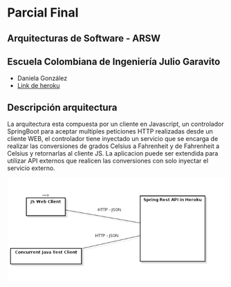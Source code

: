 # Parcial Final
## Arquitecturas de Software - ARSW
## Escuela Colombiana de Ingeniería Julio Garavito

- Daniela González
- [Link de heroku](https://parcialfinal-arsw.herokuapp.com/)

## Descripción arquitectura

La arquitectura esta compuesta por un cliente en Javascript, un controlador SpringBoot para aceptar multiples peticiones HTTP realizadas desde un cliente WEB, el controlador tiene inyectado un servicio que se encarga de realizar las conversiones de grados Celsius a Fahrenheit y de Fahrenheit a Celsius y retornarlas al cliente JS. La aplicacion puede ser extendida para utilizar API externos que realicen las conversiones con solo inyectar el servicio externo.

![](img/arquitectura.png)
